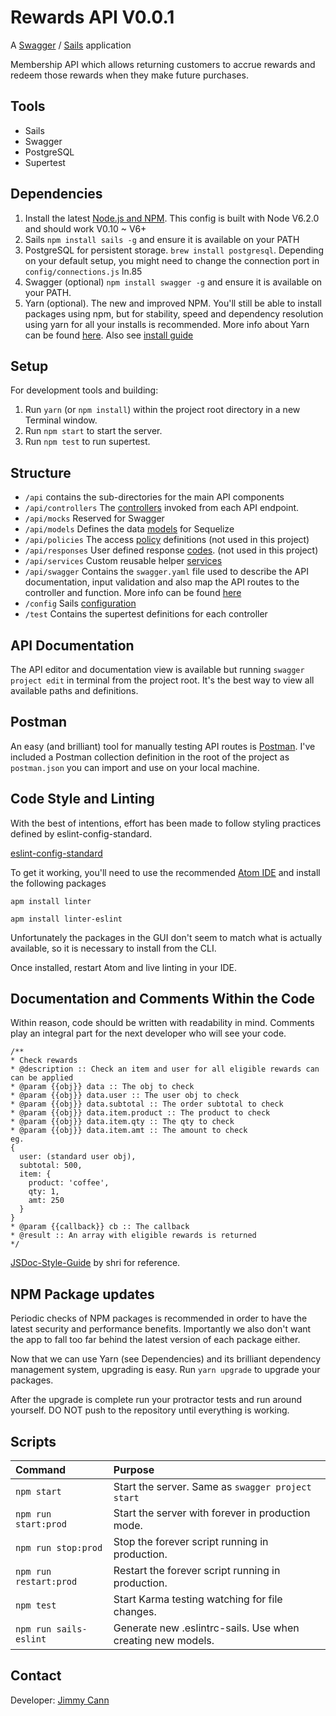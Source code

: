 # Rewards API V0.0.1

A [Swagger](https://www.npmjs.com/package/swagger) / [Sails](http://sailsjs.org) application

Membership API which allows returning customers to accrue rewards and redeem those rewards when they make future purchases.

## Tools

- Sails
- Swagger
- PostgreSQL
- Supertest

## Dependencies

1. Install the latest [Node.js and NPM](https://nodejs.org). This config is built with Node V6.2.0 and should work V0.10 ~ V6+
2. Sails `npm install sails -g` and ensure it is available on your PATH
3. PostgreSQL for persistent storage. `brew install postgresql`. Depending on your default setup, you might need to change the connection port in `config/connections.js` ln.85
4. Swagger (optional) `npm install swagger -g` and ensure it is available on your PATH.
5. Yarn (optional). The new and improved NPM. You'll still be able to install packages using npm, but for stability, speed and dependency resolution using yarn for all your installs is recommended. More info about Yarn can be found [here](https://github.com/yarnpkg/yarn). Also see [install guide](https://yarnpkg.com/en/docs/install)

## Setup

For development tools and building:

1. Run `yarn` (or `npm install`) within the project root directory in a new Terminal window.
2. Run `npm start` to start the server.
3. Run `npm test` to run supertest.

## Structure

- `/api` contains the sub-directories for the main API components
- `/api/controllers` The [controllers](http://sailsjs.org/documentation/concepts/controllers) invoked from each API endpoint.
- `/api/mocks` Reserved for Swagger
- `/api/models` Defines the data [models](http://docs.sequelizejs.com/en/latest/docs/models-definition/) for Sequelize
- `/api/policies` The access [policy](http://sailsjs.org/documentation/concepts/policies) definitions (not used in this project)
- `/api/responses` User defined response [codes](http://sailsjs.org/documentation/concepts/custom-responses). (not used in this project)
- `/api/services` Custom reusable helper [services](http://sailsjs.org/documentation/concepts/services)
- `/api/swagger` Contains the `swagger.yaml` file used to describe the API documentation, input validation and also map the API routes to the controller and function. More info can be found [here](https://github.com/swagger-api/swagger-node)
- `/config` Sails [configuration](http://sailsjs.org/documentation/concepts/configuration)
- `/test` Contains the supertest definitions for each controller

## API Documentation

The API editor and documentation view is available but running `swagger project edit` in terminal from the project root. It's the best way to view all available paths and definitions.

## Postman

An easy (and brilliant) tool for manually testing API routes is [Postman](https://www.getpostman.com/). I've included a Postman collection definition in the root of the project as `postman.json` you can import and use on your local machine.

## Code Style and Linting

With the best of intentions, effort has been made to follow styling practices defined by eslint-config-standard.

[eslint-config-standard](https://github.com/feross/eslint-config-standard)

To get it working, you'll need to use the recommended [Atom IDE](atom.io) and install the following packages

`apm install linter`

`apm install linter-eslint`

Unfortunately the packages in the GUI don't seem to match what is actually available, so it is necessary to install from the CLI.

Once installed, restart Atom and live linting in your IDE.

## Documentation and Comments Within the Code

Within reason, code should be written with readability in mind. Comments play an integral part for the next developer who will see your code.

```
/**
* Check rewards
* @description :: Check an item and user for all eligible rewards can can be applied
* @param {{obj}} data :: The obj to check
* @param {{obj}} data.user :: The user obj to check
* @param {{obj}} data.subtotal :: The order subtotal to check
* @param {{obj}} data.item.product :: The product to check
* @param {{obj}} data.item.qty :: The qty to check
* @param {{obj}} data.item.amt :: The amount to check
eg.
{
  user: (standard user obj),
  subtotal: 500,
  item: {
    product: 'coffee',
    qty: 1,
    amt: 250
  }
}
* @param {{callback}} cb :: The callback
* @result :: An array with eligible rewards is returned
*/
```
[JSDoc-Style-Guide](https://github.com/shri/JSDoc-Style-Guide) by shri for reference.

## NPM Package updates

Periodic checks of NPM packages is recommended in order to have the latest security and performance benefits. Importantly we also don't want the app to fall too far behind the latest version of each package either.

Now that we can use Yarn (see Dependencies) and its brilliant dependency management system, upgrading is easy. Run `yarn upgrade` to upgrade your packages.

After the upgrade is complete run your protractor tests and run around yourself. DO NOT push to the repository until everything is working.

## Scripts

| Command                     | Purpose                                                       |
|:----------------------------|:--------------------------------------------------------------|
| `npm start`                 | Start the server. Same as `swagger project start`             |
| `npm run start:prod`        | Start the server with forever in production mode.             |
| `npm run stop:prod`         | Stop the forever script running in production.                |
| `npm run restart:prod`      | Restart the forever script running in production.             |
| `npm test`                  | Start Karma testing watching for file changes.                |
| `npm run sails-eslint`      | Generate new .eslintrc-sails. Use when creating new models.   |

## Contact

Developer: [Jimmy Cann](mailto:mail@jimmycann.com)
